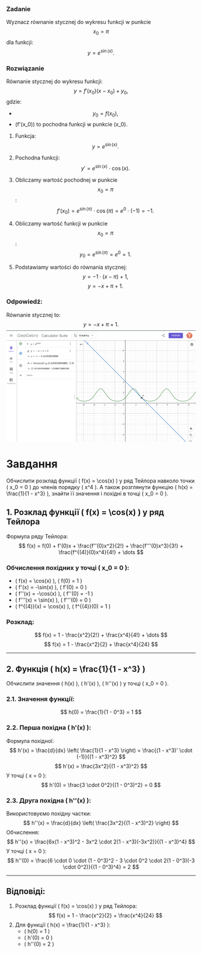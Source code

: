 ### Zadanie
Wyznacz równanie stycznej do wykresu funkcji w punkcie $$x_0 = \pi$$ dla funkcji:
$$y = e^{\sin(x)}.$$

### Rozwiązanie

Równanie stycznej do wykresu funkcji:
$$y = f'(x_0)(x - x_0) + y_0,$$
gdzie:
- $$y_0 = f(x_0),$$
- \(f'(x_0)\) to pochodna funkcji w punkcie \(x_0\).

1. Funkcja:
   $$y = e^{\sin(x)}.$$

2. Pochodna funkcji:
   $$y' = e^{\sin(x)} \cdot \cos(x).$$

3. Obliczamy wartość pochodnej w punkcie $$x_0 = \pi$$:
   $$f'(x_0) = e^{\sin(\pi)} \cdot \cos(\pi) = e^0 \cdot (-1) = -1.$$

4. Obliczamy wartość funkcji w punkcie $$x_0 = \pi$$:
   $$y_0 = e^{\sin(\pi)} = e^0 = 1.$$

5. Podstawiamy wartości do równania stycznej:
   $$y = -1 \cdot (x - \pi) + 1,$$
   $$y = -x + \pi + 1.$$

### Odpowiedź:
Równanie stycznej to:
$$y = -x + \pi + 1.$$
![alt text](image-7.png)

# Завдання

Обчислити розклад функції \( f(x) = \cos(x) \) у ряд Тейлора навколо точки \( x_0 = 0 \) до членів порядку \( x^4 \). А також розглянути функцію \( h(x) = \frac{1}{1 - x^3} \), знайти її значення і похідні в точці \( x_0 = 0 \).

## 1. Розклад функції \( f(x) = \cos(x) \) у ряд Тейлора

Формула ряду Тейлора:
$$
f(x) = f(0) + f'(0)x + \frac{f''(0)x^2}{2!} + \frac{f'''(0)x^3}{3!} + \frac{f^{(4)}(0)x^4}{4!} + \dots
$$

### Обчислення похідних у точці \( x_0 = 0 \):
- \( f(x) = \cos(x) \), \( f(0) = 1 \)
- \( f'(x) = -\sin(x) \), \( f'(0) = 0 \)
- \( f''(x) = -\cos(x) \), \( f''(0) = -1 \)
- \( f'''(x) = \sin(x) \), \( f'''(0) = 0 \)
- \( f^{(4)}(x) = \cos(x) \), \( f^{(4)}(0) = 1 \)

### Розклад:
$$
f(x) = 1 - \frac{x^2}{2!} + \frac{x^4}{4!} + \dots
$$
$$
f(x) = 1 - \frac{x^2}{2} + \frac{x^4}{24}
$$

---

## 2. Функція \( h(x) = \frac{1}{1 - x^3} \)

Обчислити значення \( h(x) \), \( h'(x) \), \( h''(x) \) у точці \( x_0 = 0 \).

### 2.1. Значення функції:
$$
h(0) = \frac{1}{1 - 0^3} = 1
$$

### 2.2. Перша похідна \( h'(x) \):
Формула похідної:
$$
h'(x) = \frac{d}{dx} \left( \frac{1}{1 - x^3} \right) = \frac{(1 - x^3)' \cdot (-1)}{(1 - x^3)^2}
$$
$$
h'(x) = \frac{3x^2}{(1 - x^3)^2}
$$
У точці \( x = 0 \):
$$
h'(0) = \frac{3 \cdot 0^2}{(1 - 0^3)^2} = 0
$$

### 2.3. Друга похідна \( h''(x) \):
Використовуємо похідну частки:
$$
h''(x) = \frac{d}{dx} \left( \frac{3x^2}{(1 - x^3)^2} \right)
$$
Обчислення:
$$
h''(x) = \frac{6x(1 - x^3)^2 - 3x^2 \cdot 2(1 - x^3)(-3x^2)}{(1 - x^3)^4}
$$
У точці \( x = 0 \):
$$
h''(0) = \frac{6 \cdot 0 \cdot (1 - 0^3)^2 - 3 \cdot 0^2 \cdot 2(1 - 0^3)(-3 \cdot 0^2)}{(1 - 0^3)^4} = 2
$$

---

## Відповіді:
1. Розклад функції \( f(x) = \cos(x) \) у ряд Тейлора:
$$
f(x) = 1 - \frac{x^2}{2} + \frac{x^4}{24}
$$
2. Для функції \( h(x) = \frac{1}{1 - x^3} \):
   - \( h(0) = 1 \)
   - \( h'(0) = 0 \)
   - \( h''(0) = 2 \)
